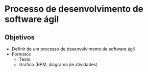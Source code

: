 # Processo de desenvolvimento de software ágil

## Objetivos
* Definir de um processo de desenvolvimento de software ágil
* Formatos
  * Texto
  * Gráfico (BPM, diagrama de atividades)
